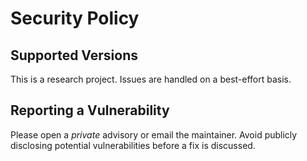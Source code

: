 # Security Policy

## Supported Versions
This is a research project. Issues are handled on a best-effort basis.

## Reporting a Vulnerability
Please open a *private* advisory or email the maintainer. Avoid publicly disclosing potential vulnerabilities before a fix is discussed.
